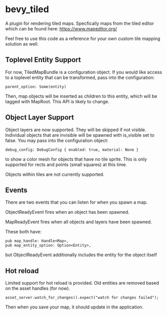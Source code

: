 # bevy_tiled
A plugin for rendering tiled maps. Specfically maps from the tiled editor which can be found here:
https://www.mapeditor.org/

Feel free to use this code as a reference for your own custom tile mapping solution as well.

## Toplevel Entity Support

For now, TiledMapBundle is a configuration object. If you would like access to a toplevel entity that can be transformed, pass into the configuration:

    parent_option: Some(entity)

Then, map objects will be inserted as children to this entity, which will be tagged with MapRoot. This API is likely to change.
## Object Layer Support

Object layers are now supported. They will be skipped if not visible. Individual objects that are invisible
will be spawned with is_visible set to false. You may pass into the configuration object:

    debug_config: DebugConfig { enabled: true, material: None }

to show a color mesh for objects that have no tile sprite. This is only supported for rects and points (small squares) at this time.

Objects within tiles are not currently supported.

## Events

There are two events that you can listen for when you spawn a map.

ObjectReadyEvent fires when an object has been spawned.

MapReadyEvent fires when all objects and layers have been spawned.

These both have:

    pub map_handle: Handle<Map>,
    pub map_entity_option: Option<Entity>,

but ObjectReadyEvent additionally includes the entity for the object itself

## Hot reload

Limited support for hot reload is provided. Old entities are removed based on the asset handles (for now).

    asset_server.watch_for_changes().expect("watch for changes failed");

Then when you save your map, it should update in the application.
